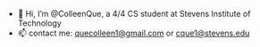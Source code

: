 - 👋 Hi, I’m @ColleenQue, a 4/4 CS student at Stevens Institute of Technology
- 📫 contact me: quecolleen1@gmail.com or cque1@stevens.edu


<!---
ColleenQue/ColleenQue is a ✨ special ✨ repository because its `README.md` (this file) appears on your GitHub profile.
You can click the Preview link to take a look at your changes.
--->
